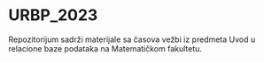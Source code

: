 # URBP_2023
Repozitorijum sadrži materijale sa časova vežbi iz predmeta Uvod u relacione baze podataka na Matematičkom fakultetu. 
